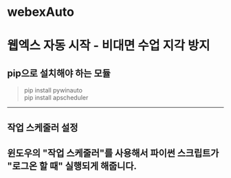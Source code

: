 # webexAuto
웹엑스 자동 시작 - 비대면 수업 지각 방지
=======

## pip으로 설치해야 하는 모듈
> pip install pywinauto   
> pip install apscheduler
------------------------------
## 작업 스케줄러 설정
윈도우의 "작업 스케줄러"를 사용해서 파이썬 스크립트가 "로그온 할 때"  실행되게 해줍니다.
------------------------------
